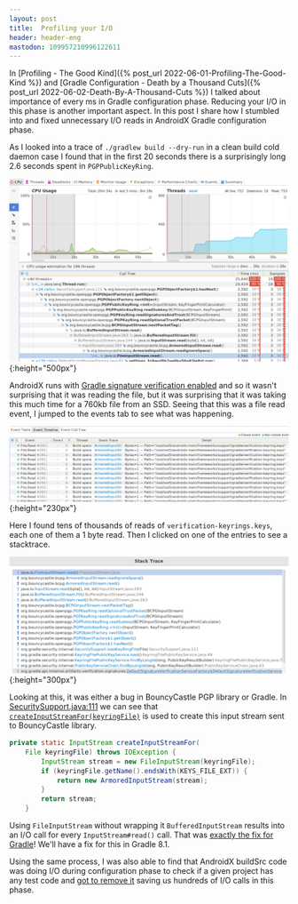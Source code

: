 ```yaml
---
layout: post
title:  Profiling your I/O
header: header-eng
mastodon: 109957210996122611
---
```


In [Profiling - The Good Kind]({% post_url 2022-06-01-Profiling-The-Good-Kind %})
and [Gradle Configuration - Death by a Thousand Cuts]({% post_url 2022-06-02-Death-By-A-Thousand-Cuts %})
I talked about importance of every ms in Gradle configuration phase. Reducing
your I/O in this phase is another important aspect. In this post I share how
I stumbled into and fixed unnecessary I/O reads in AndroidX Gradle configuration
phase.

As I looked into a trace of `./gradlew build --dry-run` in a clean build cold
daemon case I found that in the first 20 seconds there is a surprisingly long
2.6 seconds spent in `PGPPublicKeyRing`.

![Screenshot of CPU usage in first 20 seconds](/assets/2023-03-02-first-20s.png){:height="500px"}

AndroidX runs with [Gradle signature verification enabled](https://docs.gradle.org/current/userguide/dependency_verification.html#sec:signature-verification)
and so it wasn't surprising that it was reading the file, but it was surprising
that it was taking this much time for a 760kb file from an SSD. Seeing that this
was a file read event, I jumped to the events tab to see what was happening.

![Screenshot of File read events log](/assets/2023-03-02-file-events.png){:height="230px"}

Here I found tens of thousands of reads of `verification-keyrings.keys`, each
one of them a 1 byte read. Then I clicked on one of the entries to see a
stacktrace.

![Screenshot of File read events log](/assets/2023-03-02-stacktrace.png){:height="300px"}

Looking at this, it was either a bug in BouncyCastle PGP library or Gradle.
In [SecuritySupport.java:111](https://cs.android.com/android-studio/gradle/+/master:subprojects/security/src/main/java/org/gradle/security/internal/SecuritySupport.java;l=108;bpv=1;bpt=0;drc=5df54be90e47032ae48017232e1be0bd6ff8d95b)
we can see that [`createInputStreamFor(keyringFile)`](https://cs.android.com/android-studio/gradle/+/master:subprojects/security/src/main/java/org/gradle/security/internal/SecuritySupport.java;l=124;drc=5df54be90e47032ae48017232e1be0bd6ff8d95b;bpv=1;bpt=0) is used to create this
input stream sent to BouncyCastle library.

```java
private static InputStream createInputStreamFor(
    File keyringFile) throws IOException {
        InputStream stream = new FileInputStream(keyringFile);
        if (keyringFile.getName().endsWith(KEYS_FILE_EXT)) {
            return new ArmoredInputStream(stream);
        }
        return stream;
    }
```

Using `FileInputStream` without wrapping it `BufferedInputStream` results into
an I/O call for every `InputStream#read()` call. That was [exactly the fix
for Gradle](https://github.com/gradle/gradle/pull/24105)! We'll have a
fix for this in Gradle 8.1.

Using the same process, I was also able to find that AndroidX buildSrc code was
doing I/O during configuration phase to check if a given project has any test
code and [got to remove it](https://r.android.com/2460054)
saving us hundreds of I/O calls in this phase.
